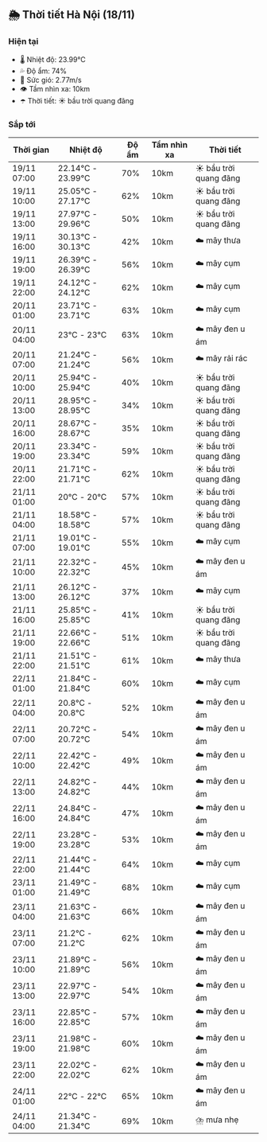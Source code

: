 ## 🌦️ Thời tiết Hà Nội (18/11)

### Hiện tại

- 🌡️ Nhiệt độ: 23.99℃
- 💦 Độ ẩm: 74%
- 💨 Sức gió: 2.77m/s
- 👁️ Tầm nhìn xa: 10km
- ☂️ Thời tiết: ☀️ bầu trời quang đãng

### Sắp tới

| Thời gian | Nhiệt độ | Độ ẩm | Tầm nhìn xa | Thời tiết |
| --- | --- | --- | --- | --- |
| 19/11 07:00 | 22.14℃ - 23.99℃ | 70% | 10km | ☀️ bầu trời quang đãng |
| 19/11 10:00 | 25.05℃ - 27.17℃ | 62% | 10km | ☀️ bầu trời quang đãng |
| 19/11 13:00 | 27.97℃ - 29.96℃ | 50% | 10km | ☀️ bầu trời quang đãng |
| 19/11 16:00 | 30.13℃ - 30.13℃ | 42% | 10km | ☁️ mây thưa |
| 19/11 19:00 | 26.39℃ - 26.39℃ | 56% | 10km | ☁️ mây cụm |
| 19/11 22:00 | 24.12℃ - 24.12℃ | 62% | 10km | ☁️ mây cụm |
| 20/11 01:00 | 23.71℃ - 23.71℃ | 63% | 10km | ☁️ mây cụm |
| 20/11 04:00 | 23℃ - 23℃ | 63% | 10km | ☁️ mây đen u ám |
| 20/11 07:00 | 21.24℃ - 21.24℃ | 56% | 10km | ☁️ mây rải rác |
| 20/11 10:00 | 25.94℃ - 25.94℃ | 40% | 10km | ☀️ bầu trời quang đãng |
| 20/11 13:00 | 28.95℃ - 28.95℃ | 34% | 10km | ☀️ bầu trời quang đãng |
| 20/11 16:00 | 28.67℃ - 28.67℃ | 35% | 10km | ☀️ bầu trời quang đãng |
| 20/11 19:00 | 23.34℃ - 23.34℃ | 59% | 10km | ☀️ bầu trời quang đãng |
| 20/11 22:00 | 21.71℃ - 21.71℃ | 62% | 10km | ☀️ bầu trời quang đãng |
| 21/11 01:00 | 20℃ - 20℃ | 57% | 10km | ☀️ bầu trời quang đãng |
| 21/11 04:00 | 18.58℃ - 18.58℃ | 57% | 10km | ☀️ bầu trời quang đãng |
| 21/11 07:00 | 19.01℃ - 19.01℃ | 55% | 10km | ☁️ mây cụm |
| 21/11 10:00 | 22.32℃ - 22.32℃ | 45% | 10km | ☁️ mây đen u ám |
| 21/11 13:00 | 26.12℃ - 26.12℃ | 37% | 10km | ☁️ mây cụm |
| 21/11 16:00 | 25.85℃ - 25.85℃ | 41% | 10km | ☀️ bầu trời quang đãng |
| 21/11 19:00 | 22.66℃ - 22.66℃ | 51% | 10km | ☀️ bầu trời quang đãng |
| 21/11 22:00 | 21.51℃ - 21.51℃ | 61% | 10km | ☁️ mây thưa |
| 22/11 01:00 | 21.84℃ - 21.84℃ | 60% | 10km | ☁️ mây cụm |
| 22/11 04:00 | 20.8℃ - 20.8℃ | 52% | 10km | ☁️ mây đen u ám |
| 22/11 07:00 | 20.72℃ - 20.72℃ | 54% | 10km | ☁️ mây đen u ám |
| 22/11 10:00 | 22.42℃ - 22.42℃ | 49% | 10km | ☁️ mây đen u ám |
| 22/11 13:00 | 24.82℃ - 24.82℃ | 44% | 10km | ☁️ mây đen u ám |
| 22/11 16:00 | 24.84℃ - 24.84℃ | 47% | 10km | ☁️ mây đen u ám |
| 22/11 19:00 | 23.28℃ - 23.28℃ | 53% | 10km | ☁️ mây đen u ám |
| 22/11 22:00 | 21.44℃ - 21.44℃ | 64% | 10km | ☁️ mây cụm |
| 23/11 01:00 | 21.49℃ - 21.49℃ | 68% | 10km | ☁️ mây cụm |
| 23/11 04:00 | 21.63℃ - 21.63℃ | 66% | 10km | ☁️ mây đen u ám |
| 23/11 07:00 | 21.2℃ - 21.2℃ | 62% | 10km | ☁️ mây đen u ám |
| 23/11 10:00 | 21.89℃ - 21.89℃ | 56% | 10km | ☁️ mây đen u ám |
| 23/11 13:00 | 22.97℃ - 22.97℃ | 54% | 10km | ☁️ mây đen u ám |
| 23/11 16:00 | 22.85℃ - 22.85℃ | 57% | 10km | ☁️ mây đen u ám |
| 23/11 19:00 | 21.98℃ - 21.98℃ | 60% | 10km | ☁️ mây đen u ám |
| 23/11 22:00 | 22.02℃ - 22.02℃ | 62% | 10km | ☁️ mây đen u ám |
| 24/11 01:00 | 22℃ - 22℃ | 65% | 10km | ☁️ mây đen u ám |
| 24/11 04:00 | 21.34℃ - 21.34℃ | 69% | 10km | ⛈️ mưa nhẹ |
